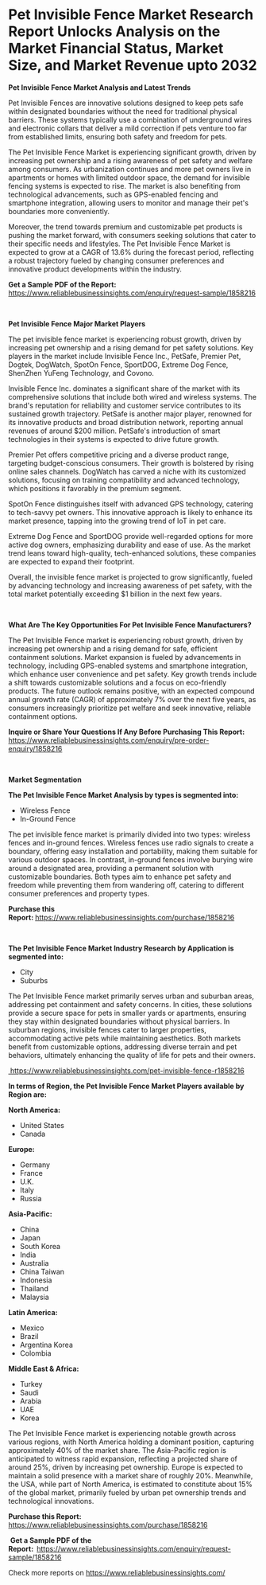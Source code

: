 <p><h1>Pet Invisible Fence Market Research Report Unlocks Analysis on the Market Financial Status, Market Size, and Market Revenue upto 2032</h1></p><p><strong>Pet Invisible Fence Market Analysis and Latest Trends</strong></p>
<p><p>Pet Invisible Fences are innovative solutions designed to keep pets safe within designated boundaries without the need for traditional physical barriers. These systems typically use a combination of underground wires and electronic collars that deliver a mild correction if pets venture too far from established limits, ensuring both safety and freedom for pets.</p><p>The Pet Invisible Fence Market is experiencing significant growth, driven by increasing pet ownership and a rising awareness of pet safety and welfare among consumers. As urbanization continues and more pet owners live in apartments or homes with limited outdoor space, the demand for invisible fencing systems is expected to rise. The market is also benefiting from technological advancements, such as GPS-enabled fencing and smartphone integration, allowing users to monitor and manage their pet's boundaries more conveniently.</p><p>Moreover, the trend towards premium and customizable pet products is pushing the market forward, with consumers seeking solutions that cater to their specific needs and lifestyles. The Pet Invisible Fence Market is expected to grow at a CAGR of 13.6% during the forecast period, reflecting a robust trajectory fueled by changing consumer preferences and innovative product developments within the industry.</p></p>
<p><strong>Get a Sample PDF of the Report:&nbsp;</strong> <a href="https://www.reliablebusinessinsights.com/enquiry/request-sample/1858216?utm_campaign=2840&utm_medium=2&utm_source=Github&utm_content=ia&utm_term=05042025&utm_id=pet-invisible-fence">https://www.reliablebusinessinsights.com/enquiry/request-sample/1858216</a></p>
<p>&nbsp;</p>
<p><strong>Pet Invisible Fence Major Market Players</strong></p>
<p><p>The pet invisible fence market is experiencing robust growth, driven by increasing pet ownership and a rising demand for pet safety solutions. Key players in the market include Invisible Fence Inc., PetSafe, Premier Pet, Dogtek, DogWatch, SpotOn Fence, SportDOG, Extreme Dog Fence, ShenZhen YuFeng Technology, and Covono.</p><p>Invisible Fence Inc. dominates a significant share of the market with its comprehensive solutions that include both wired and wireless systems. The brand's reputation for reliability and customer service contributes to its sustained growth trajectory. PetSafe is another major player, renowned for its innovative products and broad distribution network, reporting annual revenues of around $200 million. PetSafe's introduction of smart technologies in their systems is expected to drive future growth.</p><p>Premier Pet offers competitive pricing and a diverse product range, targeting budget-conscious consumers. Their growth is bolstered by rising online sales channels. DogWatch has carved a niche with its customized solutions, focusing on training compatibility and advanced technology, which positions it favorably in the premium segment. </p><p>SpotOn Fence distinguishes itself with advanced GPS technology, catering to tech-savvy pet owners. This innovative approach is likely to enhance its market presence, tapping into the growing trend of IoT in pet care.</p><p>Extreme Dog Fence and SportDOG provide well-regarded options for more active dog owners, emphasizing durability and ease of use. As the market trend leans toward high-quality, tech-enhanced solutions, these companies are expected to expand their footprint.</p><p>Overall, the invisible fence market is projected to grow significantly, fueled by advancing technology and increasing awareness of pet safety, with the total market potentially exceeding $1 billion in the next few years.</p></p>
<p>&nbsp;</p>
<p><strong>What Are The Key Opportunities For Pet Invisible Fence Manufacturers?</strong></p>
<p><p>The Pet Invisible Fence market is experiencing robust growth, driven by increasing pet ownership and a rising demand for safe, efficient containment solutions. Market expansion is fueled by advancements in technology, including GPS-enabled systems and smartphone integration, which enhance user convenience and pet safety. Key growth trends include a shift towards customizable solutions and a focus on eco-friendly products. The future outlook remains positive, with an expected compound annual growth rate (CAGR) of approximately 7% over the next five years, as consumers increasingly prioritize pet welfare and seek innovative, reliable containment options.</p></p>
<p><strong>Inquire or Share Your Questions If Any Before Purchasing This Report:</strong> <a href="https://www.reliablebusinessinsights.com/enquiry/pre-order-enquiry/1858216?utm_campaign=2840&utm_medium=2&utm_source=Github&utm_content=ia&utm_term=05042025&utm_id=pet-invisible-fence">https://www.reliablebusinessinsights.com/enquiry/pre-order-enquiry/1858216</a></p>
<p>&nbsp;</p>
<p><strong>Market Segmentation</strong></p>
<p><strong>The Pet Invisible Fence Market Analysis by types is segmented into:</strong></p>
<p><ul><li>Wireless Fence</li><li>In-Ground Fence</li></ul></p>
<p><p>The pet invisible fence market is primarily divided into two types: wireless fences and in-ground fences. Wireless fences use radio signals to create a boundary, offering easy installation and portability, making them suitable for various outdoor spaces. In contrast, in-ground fences involve burying wire around a designated area, providing a permanent solution with customizable boundaries. Both types aim to enhance pet safety and freedom while preventing them from wandering off, catering to different consumer preferences and property types.</p></p>
<p><strong>Purchase this Report:&nbsp;</strong><a href="https://www.reliablebusinessinsights.com/purchase/1858216?utm_campaign=2840&utm_medium=2&utm_source=Github&utm_content=ia&utm_term=05042025&utm_id=pet-invisible-fence">https://www.reliablebusinessinsights.com/purchase/1858216</a></p>
<p>&nbsp;</p>
<p><strong>The Pet Invisible Fence Market Industry Research by Application is segmented into:</strong></p>
<p><ul><li>City</li><li>Suburbs</li></ul></p>
<p><p>The Pet Invisible Fence market primarily serves urban and suburban areas, addressing pet containment and safety concerns. In cities, these solutions provide a secure space for pets in smaller yards or apartments, ensuring they stay within designated boundaries without physical barriers. In suburban regions, invisible fences cater to larger properties, accommodating active pets while maintaining aesthetics. Both markets benefit from customizable options, addressing diverse terrain and pet behaviors, ultimately enhancing the quality of life for pets and their owners.</p></p>
<p><a href="https://www.reliablebusinessinsights.com/pet-invisible-fence-r1858216?utm_campaign=2840&utm_medium=2&utm_source=Github&utm_content=ia&utm_term=05042025&utm_id=pet-invisible-fence">&nbsp;https://www.reliablebusinessinsights.com/pet-invisible-fence-r1858216</a></p>
<p><strong>In terms of Region, the Pet Invisible Fence Market Players available by Region are:</strong></p>
<p>
    <p> <strong> North America: </strong>
        <ul>
            <li>United States</li>
            <li>Canada</li>
        </ul>
        </p> 
    <p> <strong> Europe: </strong>
        <ul>
            <li>Germany</li>
            <li>France</li>
            <li>U.K.</li>
            <li>Italy</li>
            <li>Russia</li>
        </ul>
        </p> 
    <p> <strong> Asia-Pacific: </strong>
        <ul>
            <li>China</li>
            <li>Japan</li>
            <li>South Korea</li>
            <li>India</li>
            <li>Australia</li>
            <li>China Taiwan</li>
            <li>Indonesia</li>
            <li>Thailand</li>
            <li>Malaysia</li>
        </ul>
        </p> 
    <p> <strong> Latin America: </strong>
        <ul>
            <li>Mexico</li>
            <li>Brazil</li>
            <li>Argentina Korea</li>
            <li>Colombia</li>
        </ul>
        </p> 
    <p> <strong> Middle East & Africa: </strong>
        <ul>
            <li>Turkey</li>
            <li>Saudi</li>
            <li>Arabia</li>
            <li>UAE</li>
            <li>Korea</li>
        </ul>
    </p>
    </p>
<p><p>The Pet Invisible Fence market is experiencing notable growth across various regions, with North America holding a dominant position, capturing approximately 40% of the market share. The Asia-Pacific region is anticipated to witness rapid expansion, reflecting a projected share of around 25%, driven by increasing pet ownership. Europe is expected to maintain a solid presence with a market share of roughly 20%. Meanwhile, the USA, while part of North America, is estimated to constitute about 15% of the global market, primarily fueled by urban pet ownership trends and technological innovations.</p></p>
<p><strong>Purchase this Report: </strong><a href="https://www.reliablebusinessinsights.com/purchase/1858216?utm_campaign=2840&utm_medium=2&utm_source=Github&utm_content=ia&utm_term=05042025&utm_id=pet-invisible-fence">https://www.reliablebusinessinsights.com/purchase/1858216</a></p>
<p>&nbsp;<strong>Get a Sample PDF of the Report:&nbsp;&nbsp;</strong><a href="https://www.reliablebusinessinsights.com/enquiry/request-sample/1858216?utm_campaign=2840&utm_medium=2&utm_source=Github&utm_content=ia&utm_term=05042025&utm_id=pet-invisible-fence">https://www.reliablebusinessinsights.com/enquiry/request-sample/1858216</a></p>
<p><strong></strong></p>
<p>Check more reports on <a href="https://www.reliablebusinessinsights.com/?utm_campaign=2840&utm_medium=2&utm_source=Github&utm_content=ia&utm_term=05042025&utm_id=pet-invisible-fence">https://www.reliablebusinessinsights.com/</a></p>